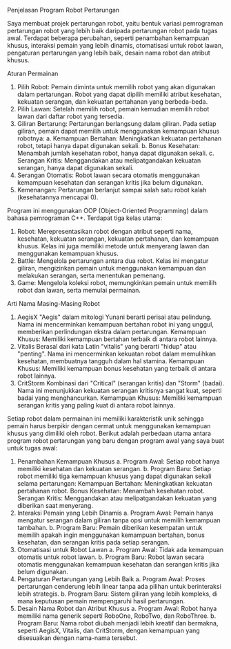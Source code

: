 Penjelasan Program Robot Pertarungan

Saya membuat projek pertarungan robot, yaitu bentuk variasi pemrograman pertarungan robot yang lebih baik daripada pertarungan robot pada tugas awal.
Terdapat beberapa perubahan, seperti penambahan kemampuan khusus, interaksi pemain yang lebih dinamis, otomatisasi untuk robot lawan, pengaturan pertarungan yang lebih baik, desain nama robot dan atribut khusus.

Aturan Permainan
1. Pilih Robot: Pemain diminta untuk memilih robot yang akan digunakan dalam pertarungan. Robot yang dapat dipilih memiliki atribut kesehatan, kekuatan serangan, dan kekuatan pertahanan yang berbeda-beda.
2. Pilih Lawan: Setelah memilih robot, pemain kemudian memilih robot lawan dari daftar robot yang tersedia.
3. Giliran Bertarung: Pertarungan berlangsung dalam giliran. Pada setiap giliran, pemain dapat memilih untuk menggunakan kemampuan khusus robotnya:
   a. Kemampuan Bertahan: Meningkatkan kekuatan pertahanan robot, tetapi hanya dapat digunakan sekali.
   b. Bonus Kesehatan: Menambah jumlah kesehatan robot, hanya dapat digunakan sekali.
   c. Serangan Kritis: Menggandakan atau melipatgandakan kekuatan serangan, hanya dapat digunakan sekali.
4. Serangan Otomatis: Robot lawan secara otomatis menggunakan kemampuan kesehatan dan serangan kritis jika belum digunakan.
5. Kemenangan: Pertarungan berlanjut sampai salah satu robot kalah (kesehatannya mencapai 0).

Program ini menggunakan OOP (Object-Oriented Programming) dalam bahasa pemrograman C++. Terdapat tiga kelas utama:
1. Robot: Merepresentasikan robot dengan atribut seperti nama, kesehatan, kekuatan serangan, kekuatan pertahanan, dan kemampuan khusus. Kelas ini juga memiliki metode untuk menyerang lawan dan menggunakan kemampuan khusus.
2. Battle: Mengelola pertarungan antara dua robot. Kelas ini mengatur giliran, mengizinkan pemain untuk menggunakan kemampuan dan melakukan serangan, serta menentukan pemenang.
3. Game: Mengelola koleksi robot, memungkinkan pemain untuk memilih robot dan lawan, serta memulai permainan.

Arti Nama Masing-Masing Robot
1. AegisX
   "Aegis" dalam mitologi Yunani berarti perisai atau pelindung. Nama ini mencerminkan kemampuan bertahan robot ini yang unggul, memberikan perlindungan ekstra dalam pertarungan.
   Kemampuan Khusus: Memiliki kemampuan bertahan terbaik di antara robot lainnya.
2. Vitalis
   Berasal dari kata Latin "vitalis" yang berarti "hidup" atau "penting". Nama ini mencerminkan kekuatan robot dalam memulihkan kesehatan, membuatnya tangguh dalam hal stamina.
   Kemampuan Khusus: Memiliki kemampuan bonus kesehatan yang terbaik di antara robot lainnya.
3. CritStorm
   Kombinasi dari "Critical" (serangan kritis) dan "Storm" (badai). Nama ini menunjukkan kekuatan serangan kritisnya sangat kuat, seperti badai yang menghancurkan.
   Kemampuan Khusus: Memiliki kemampuan serangan kritis yang paling kuat di antara robot lainnya.

Setiap robot dalam permainan ini memiliki karakteristik unik sehingga pemain harus berpikir dengan cermat untuk menggunakan kemampuan khusus yang dimiliki oleh robot.
Berikut adalah perbedaan utama antara program robot pertarungan yang baru dengan program awal yang saya buat untuk tugas awal:
1. Penambahan Kemampuan Khusus
   a. Program Awal: Setiap robot hanya memiliki kesehatan dan kekuatan serangan.
   b. Program Baru: Setiap robot memiliki tiga kemampuan khusus yang dapat digunakan sekali selama pertarungan:
      Kemampuan Bertahan: Meningkatkan kekuatan pertahanan robot.
      Bonus Kesehatan: Menambah kesehatan robot.
      Serangan Kritis: Menggandakan atau melipatgandakan kekuatan yang diberikan saat menyerang.
2. Interaksi Pemain yang Lebih Dinamis
   a. Program Awal: Pemain hanya mengatur serangan dalam giliran tanpa opsi untuk memilih kemampuan tambahan.
   b. Program Baru: Pemain diberikan kesempatan untuk memilih apakah ingin menggunakan kemampuan bertahan, bonus kesehatan, dan serangan kritis pada setiap serangan.
4. Otomatisasi untuk Robot Lawan
   a. Program Awal: Tidak ada kemampuan otomatis untuk robot lawan.
   b. Program Baru: Robot lawan secara otomatis menggunakan kemampuan kesehatan dan serangan kritis jika belum digunakan.
5. Pengaturan Pertarungan yang Lebih Baik
   a. Program Awal: Proses pertarungan cenderung lebih linear tanpa ada pilihan untuk berinteraksi lebih strategis.
   b. Program Baru: Sistem giliran yang lebih kompleks, di mana keputusan pemain mempengaruhi hasil pertarungan.
6. Desain Nama Robot dan Atribut Khusus
   a. Program Awal: Robot hanya memiliki nama generik seperti RoboOne, RoboTwo, dan RoboThree.
   b. Program Baru: Nama robot diubah menjadi lebih kreatif dan bermakna, seperti AegisX, Vitalis, dan CritStorm, dengan kemampuan yang disesuaikan dengan nama-nama tersebut.
